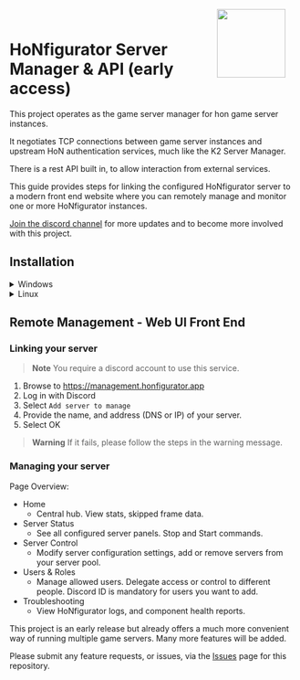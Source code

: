 <img align="right" width="120" height="120" style="margin-top: -15px;margin-right:20px" src="https://i.ibb.co/YdSTNV9/Hon-Figurator-Icon1c.png">

# HoNfigurator Server Manager & API (early access)
This project operates as the game server manager for hon game server instances.

It negotiates TCP connections between game server instances and upstream HoN authentication services, much like the K2 Server Manager.

There is a rest API built in, to allow interaction from external services.

This guide provides steps for linking the configured HoNfigurator server to a modern front end website where you can remotely manage and monitor one or more HoNfigurator instances.

[Join the discord channel](https://discord.gg/BT23GnBKkT) for more updates and to become more involved with this project.

## Installation
<details>
<summary>Windows</summary>

1. Download the self-installer script
    - [All-in-One Installer](https://honfigurator.app/honfigurator-manager-installer.bat)
1. Copy the downloaded file ``honfigurator-manager-installer.bat`` to a location where HoNfigurator should be installed to, such as ``C:\Program Files``.
1. Run ``honfigurator-manager-installer.bat``
1. This should launch an installer like below:
	![image](https://user-images.githubusercontent.com/82205454/187016190-3192a4be-b35f-48ee-992e-819db303a778.png)  
	It may take some time to install Chocolatey.
1. When prompted, you may opt to install a clean HoN client.
	- Answer ``y/n`` to the prompt.
1. When the install is complete, HoNfigurator will open.
1. Enter the first run configuration values. Defaults are provided for guidance.

> **Note** HoN should automatically patch after opening for the first time. 
If there are any issues, [Contact me](https://discordapp.com/users/197967989964800000)

	
</details>

<details>
<summary>Linux</summary>

1. Install: curl sudo screen (e.g. apt install curl sudo screen -y)
2. curl https://kongor.superbjorn.de/scripts/las/installer.sh | sudo bash -
3. git clone git@github.com:HoNfigurator/HoNfigurator-Central.git

> **Warning** its strongly recommended to run the manager in screen
4. Switch to your HoNfigurator-Central directory and execute ./main.py

- Building Pipeline (Installation):
  - &cross; CentOS 7 
  - &cross; Debian 10
  - &check; Debian 11
  - &check; Debian 12
  - &check; Ubuntu 22.04
  - &check; Ubuntu 22.10
  - &check; Ubuntu 23.04

- Tested Distributions (Verified running Gameservers)
  - &cross; CentOS 7
  - &cross; Debian 10
  - &check; Debian 11
  - &#x2610; Debian 12
  - &#x2610; Ubuntu 22.04
  - &#x2610; Ubuntu 22.10
  - &#x2610; Ubuntu 23.04

</details>

## Remote Management - Web UI Front End
### Linking your server
> **Note** You require a discord account to use this service.
1. Browse to https://management.honfigurator.app
1. Log in with Discord
1. Select ``Add server to manage``
1. Provide the name, and address (DNS or IP) of your server.
1. Select OK
> **Warning** If it fails, please follow the steps in the warning message. 

### Managing your server
Page Overview:
- Home
  - Central hub. View stats, skipped frame data.
- Server Status
  - See all configured server panels. Stop and Start commands.
- Server Control
  - Modify server configuration settings, add or remove servers from your server pool.
- Users & Roles
  - Manage allowed users. Delegate access or control to different people. Discord ID is mandatory for users you want to add.
- Troubleshooting
  - View HoNfigurator logs, and component health reports.

This project is an early release but already offers a much more convenient way of running multiple game servers. Many more features will be added.
	
Please submit any feature requests, or issues, via the [Issues](https://github.com/frankthetank001/HoNfigurator-Central/issues) page for this repository.
